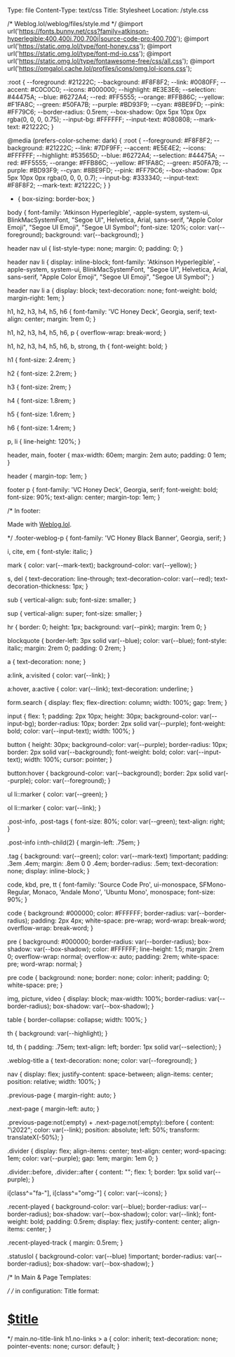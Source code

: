 Type: file
Content-Type: text/css
Title: Stylesheet
Location: /style.css

/* Weblog.lol/weblog/files/style.md */
@import url('https://fonts.bunny.net/css?family=atkinson-hyperlegible:400,400i,700,700i|source-code-pro:400,700');
@import url('https://static.omg.lol/type/font-honey.css');
@import url('https://static.omg.lol/type/font-md-io.css');
@import url('https://static.omg.lol/type/fontawesome-free/css/all.css');
@import url('https://omgalol.cache.lol/profiles/icons/omg.lol-icons.css');

:root {
  --foreground: #21222C;
  --background: #F8F8F2;
  --link: #0080FF;
  --accent: #C0C0C0;
  --icons: #000000;
  --highlight: #E3E3E6;
  --selection: #44475A;
  --blue: #6272A4;
  --red: #FF5555;
  --orange: #FFB86C;
  --yellow: #F1FA8C;
  --green: #50FA7B;
  --purple: #BD93F9;
  --cyan: #8BE9FD;
  --pink: #FF79C6;
  --border-radius: 0.5rem;
  --box-shadow: 0px 5px 10px 0px rgba(0, 0, 0, 0.75);
  --input-bg: #FFFFFF;
  --input-text: #080808;
  --mark-text: #21222C;
}

@media (prefers-color-scheme: dark) {
  :root {
    --foreground: #F8F8F2;
    --background: #21222C;
    --link: #7DF9FF;
    --accent: #E5E4E2;
    --icons: #FFFFFF;
    --highlight: #53565D;
    --blue: #6272A4;
    --selection: #44475A;
    --red: #FF5555;
    --orange: #FFB86C;
    --yellow: #F1FA8C;
    --green: #50FA7B;
    --purple: #BD93F9;
    --cyan: #8BE9FD;
    --pink: #FF79C6;
    --box-shadow: 0px 5px 10px 0px rgba(0, 0, 0, 0.7);
    --input-bg: #333340;
    --input-text: #F8F8F2;
    --mark-text: #21222C;
  }
}

* {
  box-sizing: border-box;
}

body {
  font-family: 'Atkinson Hyperlegible', -apple-system, system-ui, BlinkMacSystemFont, "Segoe UI", Helvetica, Arial, sans-serif, "Apple Color Emoji", "Segoe UI Emoji", "Segoe UI Symbol";
  font-size: 120%;
  color: var(--foreground);
  background: var(--background);
}

header nav ul {
  list-style-type: none;
  margin: 0;
  padding: 0;
}

header nav li {
  display: inline-block;
  font-family: 'Atkinson Hyperlegible', -apple-system, system-ui, BlinkMacSystemFont, "Segoe UI", Helvetica, Arial, sans-serif, "Apple Color Emoji", "Segoe UI Emoji", "Segoe UI Symbol";
}

header nav li a {
  display: block;
  text-decoration: none;
  font-weight: bold;
  margin-right: 1em;
}

h1,
h2,
h3,
h4,
h5,
h6 {
  font-family: 'VC Honey Deck', Georgia, serif;
  text-align: center;
  margin: 1rem 0;
}

h1,
h2,
h3,
h4,
h5,
h6,
p {
  overflow-wrap: break-word;
}

h1,
h2,
h3,
h4,
h5,
h6,
b,
strong,
th {
  font-weight: bold;
}

h1 {
  font-size: 2.4rem;
}

h2 {
  font-size: 2.2rem;
}

h3 {
  font-size: 2rem;
}

h4 {
  font-size: 1.8rem;
}

h5 {
  font-size: 1.6rem;
}

h6 {
  font-size: 1.4rem;
}

p,
li {
  line-height: 120%;
}

header,
main,
footer {
  max-width: 60em;
  margin: 2em auto;
  padding: 0 1em;
}

header {
  margin-top: 1em;
}

footer p {
  font-family: 'VC Honey Deck', Georgia, serif;
  font-weight: bold;
  font-size: 90%;
  text-align: center;
  margin-top: 1em;
}

/* In footer: <p class="footer-weblog-p">Made with <a href="https://weblog.lol">Weblog.lol</a>.</p> */
.footer-weblog-p {
  font-family: 'VC Honey Black Banner', Georgia, serif;
}

i,
cite,
em {
  font-style: italic;
}

mark {
  color: var(--mark-text);
  background-color: var(--yellow);
}

s,
del {
  text-decoration: line-through;
  text-decoration-color: var(--red);
  text-decoration-thickness: 1px;
}

sub {
  vertical-align: sub;
  font-size: smaller;
}

sup {
  vertical-align: super;
  font-size: smaller;
}

hr {
  border: 0;
  height: 1px;
  background: var(--pink);
  margin: 1rem 0;
}

blockquote {
  border-left: 3px solid var(--blue);
  color: var(--blue);
  font-style: italic;
  margin: 2rem 0;
  padding: 0 2rem;
}

a {
  text-decoration: none;
}

a:link,
a:visited {
  color: var(--link);
}

a:hover,
a:active {
  color: var(--link);
  text-decoration: underline;
}

form.search {
  display: flex;
  flex-direction: column;
  width: 100%;
  gap: 1rem;
}

input {
  flex: 1;
  padding: 2px 10px;
  height: 30px;
  background-color: var(--input-bg);
  border-radius: 10px;
  border: 2px solid var(--purple);
  font-weight: bold;
  color: var(--input-text);
  width: 100%;
}

button {
  height: 30px;
  background-color: var(--purple);
  border-radius: 10px;
  border: 2px solid var(--background);
  font-weight: bold;
  color: var(--input-text);
  width: 100%;
  cursor: pointer;
}

button:hover {
  background-color: var(--background);
  border: 2px solid var(--purple);
  color: var(--foreground);
}

ul li::marker {
  color: var(--green);
}

ol li::marker {
  color: var(--link);
}

.post-info,
.post-tags {
  font-size: 80%;
  color: var(--green);
  text-align: right;
}

.post-info i:nth-child(2) {
  margin-left: .75em;
}

.tag {
  background: var(--green);
  color: var(--mark-text) !important;
  padding: .3em .4em;
  margin: .8em 0 0 .4em;
  border-radius: .5em;
  text-decoration: none;
  display: inline-block;
}

code,
kbd,
pre,
tt {
  font-family: 'Source Code Pro', ui-monospace, SFMono-Regular, Monaco, 'Andale Mono', 'Ubuntu Mono', monospace;
  font-size: 90%;
}

code {
  background: #000000;
  color: #FFFFFF;
  border-radius: var(--border-radius);
  padding: 2px 4px;
  white-space: pre-wrap;
  word-wrap: break-word;
  overflow-wrap: break-word;
}

pre {
  background: #000000;
  border-radius: var(--border-radius);
  box-shadow: var(--box-shadow);
  color: #FFFFFF;
  line-height: 1.5;
  margin: 2rem 0;
  overflow-wrap: normal;
  overflow-x: auto;
  padding: 2rem;
  white-space: pre;
  word-wrap: normal;
}

pre code {
  background: none;
  border: none;
  color: inherit;
  padding: 0;
  white-space: pre;
}

img,
picture,
video {
  display: block;
  max-width: 100%;
  border-radius: var(--border-radius);
  box-shadow: var(--box-shadow);
}

table {
  border-collapse: collapse;
  width: 100%;
}

th {
  background: var(--highlight);
}

td,
th {
  padding: .75em;
  text-align: left;
  border: 1px solid var(--selection);
}

.weblog-title a {
  text-decoration: none;
  color: var(--foreground);
}

nav {
  display: flex;
  justify-content: space-between;
  align-items: center;
  position: relative;
  width: 100%;
}

.previous-page {
  margin-right: auto;
}

.next-page {
  margin-left: auto;
}

.previous-page:not(:empty) + .next-page:not(:empty)::before {
  content: "\2022";
  color: var(--link);
  position: absolute;
  left: 50%;
  transform: translateX(-50%);
}

.divider {
  display: flex;
  align-items: center;
  text-align: center;
  word-spacing: 1em;
  color: var(--purple);
  gap: 1em;
  margin: 1em 0;
}

.divider::before,
.divider::after {
  content: "";
  flex: 1;
  border: 1px solid var(--purple);
}

i[class^="fa-"],
i[class^="omg-"] {
  color: var(--icons);
}

.recent-played {
  background-color: var(--blue);
  border-radius: var(--border-radius);
  box-shadow: var(--box-shadow);
  color: var(--link);
  font-weight: bold;
  padding: 0.5rem;
  display: flex;
  justify-content: center;
  align-items: center;
}

.recent-played-track {
  margin: 0.5rem;
}

.statuslol {
  background-color: var(--blue) !important;
  border-radius: var(--border-radius);
  box-shadow: var(--box-shadow);
}

/* In Main & Page Templates: <main class="no-title-link"> */
/* in configuration: Title format: <h1 class="no-links"><a href="$location">$title</a></h1> */
main.no-title-link h1.no-links > a {
  color: inherit;
  text-decoration: none;
  pointer-events: none;
  cursor: default;
}
